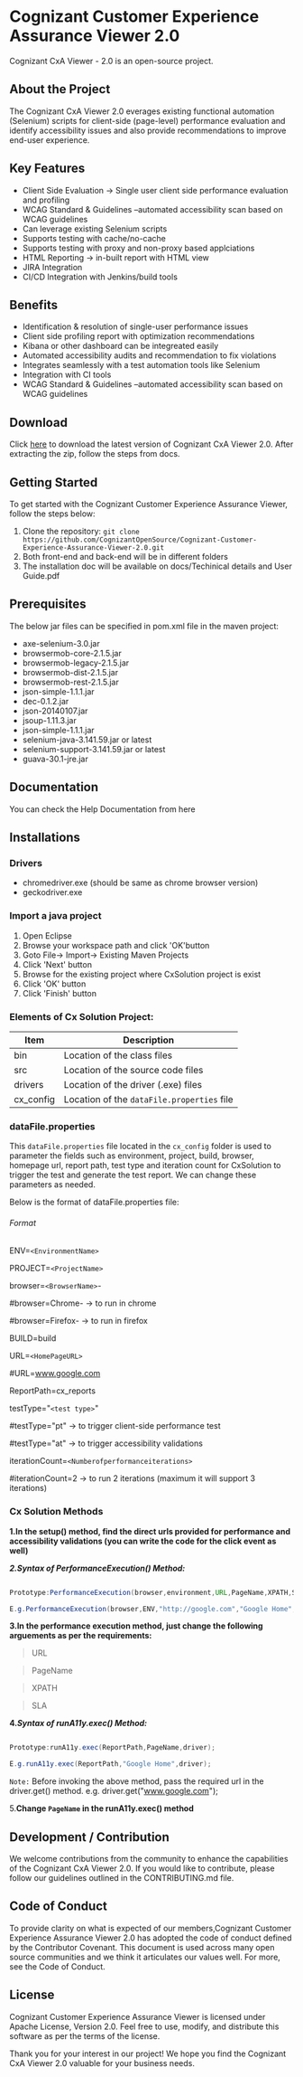 # Cognizant Customer Experience Assurance Viewer 2.0

Cognizant CxA Viewer - 2.0 is an open-source project.

## About the Project

The Cognizant CxA Viewer 2.0 everages existing functional automation (Selenium) scripts for client-side (page-level) performance evaluation and identify accessibility issues and also provide recommendations to improve end-user experience.

## Key Features

- Client Side Evaluation -> Single user client side performance evaluation and profiling
- WCAG Standard & Guidelines –automated accessibility scan based on WCAG guidelines
- Can leverage existing Selenium scripts
- Supports testing with cache/no-cache
- Supports testing with proxy and non-proxy based applciations
- HTML Reporting -> in-built report with HTML view
- JIRA Integration
- CI/CD Integration with Jenkins/build tools

## Benefits

- Identification & resolution of single-user performance issues
- Client side profiling report with optimization recommendations
- Kibana or other dashboard can be integreated easily
- Automated accessibility audits and recommendation to fix violations
- Integrates seamlessly with a test automation tools like Selenium
- Integration with CI tools
- WCAG Standard & Guidelines –automated accessibility scan based on WCAG guidelines

## Download

Click [here](https://github.com/CognizantOpenSource/Cognizant-Customer-Experience-Assurance-Viewer-2.0/archive/refs/heads/main.zip "https://github.com/CognizantOpenSource/Cognizant-Customer-Experience-Assurance-Viewer-2.0/archive/refs/heads/main.zip") to download the latest version of Cognizant CxA Viewer 2.0.
After extracting the zip, follow the steps from docs.

## Getting Started

To get started with the Cognizant Customer Experience Assurance Viewer, follow the steps below:

1. Clone the repository:  `git clone https://github.com/CognizantOpenSource/Cognizant-Customer-Experience-Assurance-Viewer-2.0.git`
2. Both front-end and back-end will be in different folders
3. The installation doc will be available on docs/Techinical details and User Guide.pdf

## Prerequisites

The below jar files can be specified in pom.xml file in the maven project:

- axe-selenium-3.0.jar
- browsermob-core-2.1.5.jar
- browsermob-legacy-2.1.5.jar
- browsermob-dist-2.1.5.jar
- browsermob-rest-2.1.5.jar
- json-simple-1.1.1.jar
- dec-0.1.2.jar
- json-20140107.jar
- jsoup-1.11.3.jar
- json-simple-1.1.1.jar
- selenium-java-3.141.59.jar or latest
- selenium-support-3.141.59.jar or latest
- guava-30.1-jre.jar

## Documentation

You can check the Help Documentation from here

## Installations

### Drivers

- chromedriver.exe (should be same as chrome browser version)
- geckodriver.exe

### Import a java project

1. Open Eclipse
2. Browse your workspace path and click 'OK'button
3. Goto File-> Import-> Existing Maven Projects
4. Click 'Next' button
5. Browse for the existing project where CxSolution project is exist
6. Click 'OK' button
7. Click 'Finish' button

### Elements of Cx Solution Project:

| Item      | Description                                  |
| --------- | -------------------------------------------- |
| bin       | Location of the class files                  |
| src       | Location of the source code files            |
| drivers   | Location of the driver (.exe) files          |
| cx_config | Location of the `dataFile.properties` file |

### dataFile.properties

This `dataFile.properties` file located in the `cx_config` folder is used to parameter the fields such as environment, project, build, browser, homepage url, report path, test type and iteration count for CxSolution to trigger the test and generate the test report. We can change these parameters as needed.

Below is the format of dataFile.properties file:

###### Format

ENV=`<EnvironmentName>`

PROJECT=`<ProjectName>`

browser=`<BrowserName>`-

#browser=Chrome- -> to run in chrome

#browser=Firefox- -> to run in firefox

BUILD=build

URL=`<HomePageURL>`

#URL=www.google.com

ReportPath=cx_reports

testType="`<test type>`"

#testType="pt" -> to trigger client-side performance test

#testType="at" -> to trigger accessibility validations

iterationCount=`<Numberofperformanceiterations>`

#iterationCount=2 -> to run 2 iterations (maximum it will support 3 iterations)

### Cx Solution Methods

**1.In the setup() method, find the direct urls provided for performance and accessibility validations (you can write the code for the click event as well)**

_**2.Syntax of PerformanceExecution() Method:**_

```java

Prototype:PerformanceExecution(browser,environment,URL,PageName,XPATH,SLA)

E.g.PerformanceExecution(browser,ENV,"http://google.com","Google Home","//*[@id=\"tab\"]/div/div/div[2]/div/div/div/form/div",4000L);

```

**3.In the performance execution method, just change the following arguements as per the requirements:**

> URL

> PageName

> XPATH

> SLA

**4._Syntax of runA11y.exec() Method:_**

```java

Prototype:runA11y.exec(ReportPath,PageName,driver);

E.g.runA11y.exec(ReportPath,"Google Home",driver);

```

`Note:` Before invoking the above method, pass the required url in the driver.get() method. e.g. driver.get("www.google.com");

5.**Change `PageName` in the runA11y.exec() method**

## Development / Contribution

We welcome contributions from the community to enhance the capabilities of the Cognizant CxA Viewer 2.0. If you would like to contribute, please follow our guidelines outlined in the CONTRIBUTING.md file.

## Code of Conduct

To provide clarity on what is expected of our members,Cognizant Customer Experience Assurance Viewer 2.0 has adopted the code of conduct defined by the Contributor Covenant. This document is used across many open source communities and we think it articulates our values well. For more, see the Code of Conduct.

## License

Cognizant Customer Experience Assurance Viewer is licensed under Apache License, Version 2.0. Feel free to use, modify, and distribute this software as per the terms of the license.

Thank you for your interest in our project! We hope you find the Cognizant CxA Viewer 2.0 valuable for your business needs.
